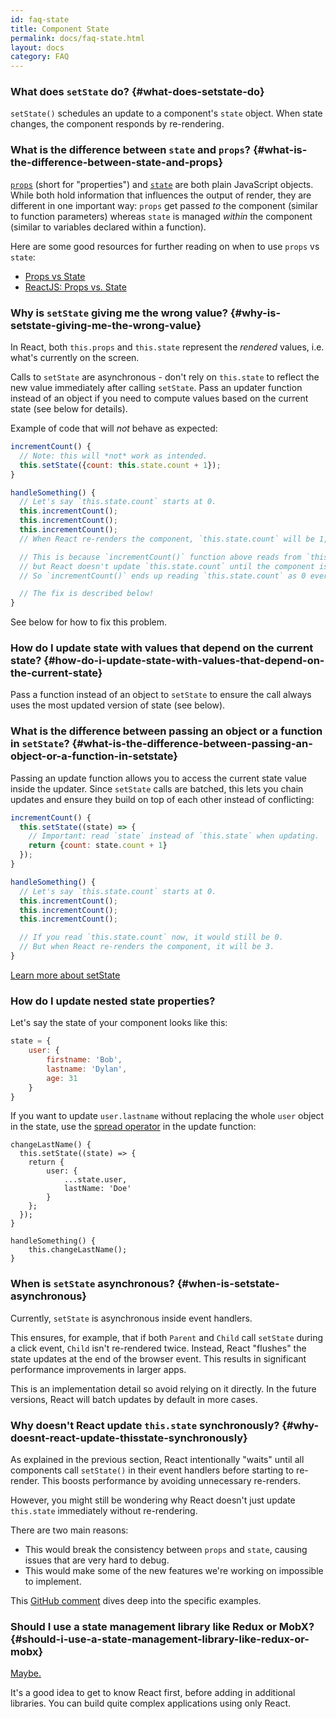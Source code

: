 ```yaml
---
id: faq-state
title: Component State
permalink: docs/faq-state.html
layout: docs
category: FAQ
---
```


### What does `setState` do? {#what-does-setstate-do}

`setState()` schedules an update to a component's `state` object. When state changes, the component responds by re-rendering.

### What is the difference between `state` and `props`? {#what-is-the-difference-between-state-and-props}

[`props`](/docs/components-and-props.html) (short for "properties") and [`state`](/docs/state-and-lifecycle.html) are both plain JavaScript objects. While both hold information that influences the output of render, they are different in one important way: `props` get passed *to* the component (similar to function parameters) whereas `state` is managed *within* the component (similar to variables declared within a function).

Here are some good resources for further reading on when to use `props` vs `state`:
* [Props vs State](https://github.com/uberVU/react-guide/blob/master/props-vs-state.md)
* [ReactJS: Props vs. State](https://lucybain.com/blog/2016/react-state-vs-pros/)

### Why is `setState` giving me the wrong value? {#why-is-setstate-giving-me-the-wrong-value}

In React, both `this.props` and `this.state` represent the *rendered* values, i.e. what's currently on the screen.

Calls to `setState` are asynchronous - don't rely on `this.state` to reflect the new value immediately after calling `setState`. Pass an updater function instead of an object if you need to compute values based on the current state (see below for details).

Example of code that will *not* behave as expected:

```jsx
incrementCount() {
  // Note: this will *not* work as intended.
  this.setState({count: this.state.count + 1});
}

handleSomething() {
  // Let's say `this.state.count` starts at 0.
  this.incrementCount();
  this.incrementCount();
  this.incrementCount();
  // When React re-renders the component, `this.state.count` will be 1, but you expected 3.

  // This is because `incrementCount()` function above reads from `this.state.count`,
  // but React doesn't update `this.state.count` until the component is re-rendered.
  // So `incrementCount()` ends up reading `this.state.count` as 0 every time, and sets it to 1.

  // The fix is described below!
}
```

See below for how to fix this problem.

### How do I update state with values that depend on the current state? {#how-do-i-update-state-with-values-that-depend-on-the-current-state}

Pass a function instead of an object to `setState` to ensure the call always uses the most updated version of state (see below). 

### What is the difference between passing an object or a function in `setState`? {#what-is-the-difference-between-passing-an-object-or-a-function-in-setstate}

Passing an update function allows you to access the current state value inside the updater. Since `setState` calls are batched, this lets you chain updates and ensure they build on top of each other instead of conflicting:

```jsx
incrementCount() {
  this.setState((state) => {
    // Important: read `state` instead of `this.state` when updating.
    return {count: state.count + 1}
  });
}

handleSomething() {
  // Let's say `this.state.count` starts at 0.
  this.incrementCount();
  this.incrementCount();
  this.incrementCount();

  // If you read `this.state.count` now, it would still be 0.
  // But when React re-renders the component, it will be 3.
}
```

[Learn more about setState](/docs/react-component.html#setstate)

### How do I update nested state properties?

Let's say the state of your component looks like this:

```jsx
state = {
    user: {
        firstname: 'Bob',
        lastname: 'Dylan',
        age: 31
    }
}
```

If you want to update `user.lastname` without replacing the whole `user` object in the state, use the [spread operator](https://developer.mozilla.org/en-US/docs/Web/JavaScript/Reference/Operators/Spread_syntax) in the update function:

```js{4-7}
changeLastName() {
  this.setState((state) => {
    return {
        user: {
            ...state.user,
            lastName: 'Doe'
        }
    };
  });
}

handleSomething() {
    this.changeLastName();
}
```

### When is `setState` asynchronous? {#when-is-setstate-asynchronous}

Currently, `setState` is asynchronous inside event handlers.

This ensures, for example, that if both `Parent` and `Child` call `setState` during a click event, `Child` isn't re-rendered twice. Instead, React "flushes" the state updates at the end of the browser event. This results in significant performance improvements in larger apps.

This is an implementation detail so avoid relying on it directly. In the future versions, React will batch updates by default in more cases.

### Why doesn't React update `this.state` synchronously? {#why-doesnt-react-update-thisstate-synchronously}

As explained in the previous section, React intentionally "waits" until all components call `setState()` in their event handlers before starting to re-render. This boosts performance by avoiding unnecessary re-renders.

However, you might still be wondering why React doesn't just update `this.state` immediately without re-rendering.

There are two main reasons:

* This would break the consistency between `props` and `state`, causing issues that are very hard to debug.
* This would make some of the new features we're working on impossible to implement.

This [GitHub comment](https://github.com/facebook/react/issues/11527#issuecomment-360199710) dives deep into the specific examples.

### Should I use a state management library like Redux or MobX? {#should-i-use-a-state-management-library-like-redux-or-mobx}

[Maybe.](https://redux.js.org/faq/general#when-should-i-use-redux)

It's a good idea to get to know React first, before adding in additional libraries. You can build quite complex applications using only React.
